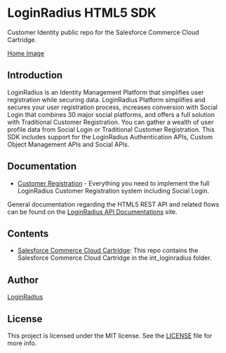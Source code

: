# LoginRadius HTML5 SDK

Customer Identity public repo for the Salesforce Commerce Cloud Cartridge.

[Home Image](http://docs.lrcontent.com/resources/github/banner-1544x500.png)

## Introduction ##
LoginRadius is an Identity Management Platform that simplifies user registration while securing data. LoginRadius Platform simplifies and secures your user registration process, increases conversion with Social Login that combines 30 major social platforms, and offers a full solution with Traditional Customer Registration. You can gather a wealth of user profile data from Social Login or Traditional Customer Registration. This SDK includes support for the LoginRadius Authentication APIs, Custom Object Management APIs and Social APIs.

## Documentation


* [Customer Registration](https://docs.loginradius.com/api/v2/user-registration/user-registration-getting-started) - Everything you need to implement the full LoginRadius Customer Registration system including Social Login.


General documentation regarding the HTML5 REST API and related flows can be found on the [LoginRadius API Documentations](http://apidocs.loginradius.com/) site. 


## Contents 

* [Salesforce Commerce Cloud Cartridge](): This repo contains the Salesforce Commerce Cloud Cartridge in the int_loginradius folder.


## Author

[LoginRadius](https://www.loginradius.com/)

## License

This project is licensed under the MIT license. See the [LICENSE](https://github.com/LoginRadius/sdk-html5-customer-identity/blob/master/LICENSE.md) file for more info.
